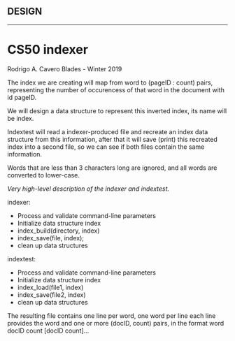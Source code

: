 ## DESIGN
---
# CS50 indexer

Rodrigo A. Cavero Blades - Winter 2019

The index we are creating will map from word to (pageID : count) pairs, representing the number of occurencess of that word in the document with id pageID. 

We will design a data structure to represent this inverted index, its name will be index.

Indextest will read a indexer-produced file and recreate an index data structure from this information, after that it will save (print) this recreated index into a second file, so we can see if both files contain the same information.

Words that are less than 3 characters long are ignored, and all words are converted to lower-case.

*Very high-level description of the indexer and indextest.*

indexer:

* Process and validate command-line parameters
* Initialize data structure index
* index_build(directory, index)
* index_save(file, index);
* clean up data structures

indextest:

* Process and validate command-line parameters
* Initialize data structure index
* index_load(file1, index)
* index_save(file2, index)
* clean up data structures

The resulting file contains one line per word, one word per line
each line provides the word and one or more (docID, count) pairs, in the format
word docID count [docID count]…